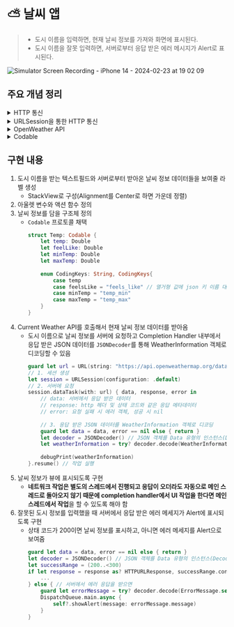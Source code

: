 # ⛅️ 날씨 앱

> - 도시 이름을 입력하면, 현재 날씨 정보를 가져와 화면에 표시된다.
> - 도시 이름을 잘못 입력하면, 서버로부터 응답 받은 에러 메시지가 Alert로 표시된다.

![Simulator Screen Recording - iPhone 14 - 2024-02-23 at 19 02 09](https://github.com/mijisuh/fastcampus-ios/assets/57468832/c84a8854-ef5d-4dd7-b702-568700d95cd4)

## 주요 개념 정리

<details>
<summary>HTTP 통신</summary>

## 웹 통신과 Protocol

- 웹 통신이란, 인터넷 상에서의 통신을 의미
- 인터넷에는 정보들을 주고 받는 것에 대한 엄격한 규약이 존재하고 이를 **Protocol**이라고 함
    (~TP: ~ Transfer Protocol)    
    - SMTP: 메일을 주고 받기 위한 프로토콜
    - FTP: 파일을 전송하기 위한 프로토콜
    - HTTP: 브라우저가 웹 서버와 통신하기 위한  프로토콜

## HTTP

- **Hyper Text를 전송하기 위한 프로토콜**로 HTML 문서를 주고 받는데 사용
- 기본적으로 **request(요청)**와 **response(응답)**로 이루어져 있음
    - HTTP 통신은 기본적으로 서버와 클라이언트가 지속적인 연결 상태로 있지 않음(서버는 요청한 데이터를 전송하고 곧바로 연결 종료)
- **Http 패킷**
    - 서버가 http 응답을 패킷에 넣어 전송하는데 패킷은 크게 Header와 Body로 이루어져 있음
    - Header: 보내는 곳, 받는 곳의 주소, 패킷의 생명 시간 등
    - Body: 보내고자 하는 실제 내용
- 클라이언트 → 서버 요청시 url 주소와 **Http 메소드**를 정의해줘야 함
    - `GET`:  클라이언트가 서버에 리소스를 요청할 때 사용
    - `POST`: 클라이언트가 서버의 리소스를 새로 만들 때 사용 ex) 로그인, 게시글 업로드 등 데이터를 담아서 보내야 하는 경우
    - `PUT`: 클라이언트가 서버의 리소스를 전체 수정할 때 사용 ex) 회원 정보 전체 수정 등
    - `PATCH`: 클라이언트가 서버의 리소스를 일부 수정할 때 사용 ex) 회원 정보 일부 수정 등
    - `DELETE`: 클라이언트가 서버의 리소스를 삭제할 때 사용
    - `HEAD`: 클라이언트가 서버의 정상 작동 여부를 확인할 때 사용
    - `OPTIONS`: 클라이언트가 서버에서 해당 URL이 어떤 메소드를 지원하는지 확인할 때 사용
    - `CONNECT`: 클라이언트가 프록시를 통하여 서버와 SSL 통신을 하고자 할 때 사용
    - `TRACE`: 클라이언트가 서버 간 통신 관리 및 디버깅을 할 때 사용
- **Http Status**: 서버가 클라이언트 요청에 응답하면서 요청이 성공적으로 완료되었는지 알려주는 상태 코드를 함께 전달
    - 100번 대 Informational: 요청 정보를 처리 중(거의 사용 X)
    - 200번 대 Success: 요청을 정상적으로 처리함
    - 300번 대  Redirection: 요청을 완료하기 위해 추가 동작 필요(브라우저가 자동으로 리다이렉션되므로 화면 창에서는 코드가 표시되지 X)
    - 400번 대 Client Error: 서버가 요청을 이해하지 못함(클라이언트 측 에러)
    - 500번 대 Server Error: 서버가 요청 처리 실패함(서버 측 에러)
</details>

<details>
<summary>URLSession을 통한 HTTP 통신</summary>

## URLSession

- **특정한 url을 이용하여 데이터를 다운로드하고 업로드하기 위한 API**
- <u>앱에서 서버와 통신</u>하기 위한 API
- 기본 구조로 Request와 Response를 가지고 있음
    - **Request**: 서버로 요청을 보낼 때 어떤 http 메소드를 사용할 것인지 캐싱 정책을 어떻게 할 것인지 등의 설정
    - **Response**: url 요청에 응답을 나타내는 객체
- `URLSession`은 `URLSessionConfiguration`을 통해 생성 가능
- `URLSession`은 하나 이상의 `URLSessionTask`을 생성할 수 있으며 이 `URLSessionTask`을 통해 실제 서버와 통신할 수 있음
- `URLSession`은 여러 가지 유형의 세션을 제공하는데 이 타입은 `URLSession` 객체가 소유한 configuration 프로퍼티 객체에 의해 결정됨 → `URLSessionConfiguration`를 사용하면 타임아웃, 캐싱 정책, 추가적인 http 헤더와 같은 session 프로퍼티를 구성할 수 있음
    - **공유 세션(Shared Session)**: `URLSession.shared()` → 싱글톤으로 사용할 수 있고 기본 요청을 하기 위한 세션(커스텀은 불가능하지만 쉽게 사용 가능)
    - **기본 세션(Default.Session)**: `URLSession(configuration: .default)` → 직접 원하는 설정을 할 수 있고 캐시, 쿠키 등을 디스크에 저장하고 순차적으로 데이터를 저장하기 위해 delegate를 지정할 수 있음
    - **임시 세션(Ephemeral Session)**: `URLSession(configuration: .ephemeral)` → 캐시, 쿠키, 사용자 인증 정보 등을 디스크에 저장하지 않음, 메모리에 올려서 세션을 연결하고 세션 만료 시 데이터가 사라짐
    - **백그라운드 세션(Background Session)**: `URLSession(configuration: .background)` → 앱이 실행되지 않는 동안 백그라운드에서 컨텐츠 업로드 및 다운로드 수행 가능
- `URLSessionTask`
    - 각 세션 내에 작업을 추가
    - `URLSessionDataTask`: Data 객체를 사용하여 데이터를 요청하고 응답, 주로 짧고 빈번하게 요청하는 경우 사용
    - `URLSessionUploadTask`: Data 객체 또는 파일 형태의 데이터를 업로드 하는 작업 수행, 앱이 실행되지 않았을 때 백그라운드 업로드를 지원
    - `URLSessionoDownloadTask`: 데이터를 다운로드 받아서 파일 형태로 저장하는 작업 수행, 앱이 실행 중이지 않을 경우 백그라운드 다운로드를 지원
    - `URLSessionStreamTask`: TCP/IP 연결을 생성할 때 사용
    - `URLSessionWebSocketTask`: 웹 소켓 프로토콜 표준을 통해 통신
- **URLSession Life Cycle**
    1. Session Configuration을 결정하고, Session을 생성
    2. 통신할 URL과 Request 객체를 설정
    3. 사용할 Task를 결정하고 그에 맞는 Completion Handler나 Delegate 메서드를 작성
    4. 해당 Task를 실행
    5. Task 완료 후 Completion Handler 클로저가 호출됨(결과값 받음)
</details>

<details>
<summary>OpenWeather API</summary>

- 로그인 하면 현재 날씨에 대한 정보 API를 한달에 최대 1,000,000번 호출 가능(초당 60번)
- API Key 발급 정보 확인
- API 형태 → [docs 확인](https://openweathermap.org/current)
    ```
    https://api.openweathermap.org/data/2.5/weather?q={city name}&appid={API key}
    ```
    - url(API 호출할 웹 주소)**?**쿼리 파라미터**&**…
    - ex. https://api.openweathermap.org/data/2.5/weather?q=seoul&appid= → JSON 형태로 확인 가능(네트워크를 통해 데이터를 주고 받을 때 자주 사용하는 경량의 데이터 형식)   
- 브라우저-개발자 도구에서 상태 코드 확인 가능
- 절대 온도를 전달하는데 섭씨 온도로 변환하기 위해 273.15를 빼줘야 함
</details>

<details>
<summary>Codable</summary>

- **자신을 변환하거나 외부 표현(JSON 등)으로 변환**할 수 있는 타입
- Codable은 `Encodable`과 `Decodable`을 준수하는데 `Decodable`은 자신을 외부 표현에서 디코딩할 수 있는 타입이고 `Encodable`은 자신을 외부표현으로 인코딩할 수 있는 타입
- 즉 Codable 프로토콜을 채택하면 JSON 인코딩-디코딩 모두 가능해짐(WhetherInformation 객체 ↔ JSON)
- JSON의 키와 값의 타입이 사용자가 정의한 프로퍼티 이름과 타입이 동일해야 함
    → 달라도 맵핑될 수 있게 하는 방법은 타입 내부의 `CodingKey`라는 String 타입의 열거형을 선언하고 `CodingKey` 프로토콜을 준수하면 됨
</details>

## 구현 내용
1. 도시 이름을 받는 텍스트필드와 서버로부터 받아온 날씨 정보 데이터들을 보여줄 라벨 생성
    - StackView로 구성(Alignment를 Center로 하면 가운데 정렬)
2. 아울렛 변수와 액션 함수 정의
3. 날씨 정보를 담을 구조체 정의
    - `Codable` 프로토콜 채택
        ```swift
        struct Temp: Codable {
            let temp: Double
            let feelLike: Double
            let minTemp: Double
            let maxTemp: Double
            
            enum CodingKeys: String, CodingKeys{
                case temp
                case feelsLike = "feels_like" // 열거형 값에 json 키 이름 대입
                case minTemp = "temp_min"
                case maxTemp = "temp_max"
            }
        }
        ```
4. Current Weather API를 호출해서 현재 날씨 정보 데이터를 받아옴
    - 도시 이름으로 날씨 정보를 서버에 요청하고 Completion Handler 내부에서 응답 받은 JSON 데이터를 `JSONDecoder`를 통해 WeatherInformation 객체로 디코딩할 수 있음
        ```swift
        guard let url = URL(string: "https://api.openweathermap.org/data/2.5/weather?q=\(cityName)&appid=a853ba1f86e00f42fe254fa5b87956f6") else { return }
        // 1. 세션 생성
        let session = URLSession(configuration: .default)
        // 2. 서버에 요청
        session.dataTask(with: url) { data, response, error in
            // data: 서버에서 응답 받은 데이터
            // response: http 헤더 및 상태 코드와 같은 응답 메타데이터
            // error: 요청 실패 시 에러 객체, 성공 시 nil
            
            // 3. 응답 받은 JSON 데이터를 WeatherInformation 객체로 디코딩
            guard let data = data, error == nil else { return }
            let decoder = JSONDecoder() // JSON 객체를 Data 유형의 인스턴스(Decodable 준수)로 디코딩
            let weatherInformation = try? decoder.decode(WeatherInformation.self, from: data) // 디코딩 실패시 에러를 던져줌
            
            debugPrint(weatherInformation)
        }.resume() // 작업 실행
        ```
5. 날씨 정보가 뷰에 표시되도록 구현
    - **네트워크 작업은 별도의 스레드에서 진행되고 응답이 오더라도 자동으로 메인 스레드로 돌아오지 않기 때문에 completion handler에서 UI 작업을 한다면 메인 스레드에서 작업**을 할 수 있도록 해야 함
6. 잘못된 도시 정보를 입력했을 때 서버에서 응답 받은 에러 메세지가 Alert에 표시되도록 구현
    - 상태 코드가 200이면 날씨 정보를 표시하고, 아니면 에러 메세지를 Alert으로 보여줌
        ```swift
        guard let data = data, error == nil else { return }
        let decoder = JSONDecoder() // JSON 객체를 Data 유형의 인스턴스(Decodable 준수)로 디코딩
        let successRange = (200..<300)
        if let response = response as? HTTPURLResponse, successRange.contains(response.statusCode) {
            ...
        } else { // 서버에서 에러 응답을 받으면
            guard let errorMessage = try? decoder.decode(ErrorMessage.self, from: data) else { return }
            DispatchQueue.main.async {
                self?.showAlert(message: errorMessage.message)
            }
        }
        ```

